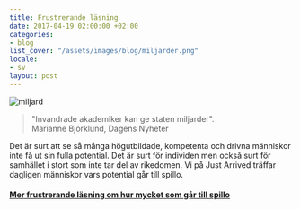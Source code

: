 ```yaml
---
title: Frustrerande läsning
date: 2017-04-19 02:00:00 +02:00
categories:
- blog
list_cover: "/assets/images/blog/miljarder.png"
locale:
- sv
layout: post
---
```


![miljard](/assets/images/blog/miljarder.png)

> "Invandrade akademiker kan ge staten miljarder". <br>
> Marianne Björklund, Dagens Nyheter‌‌

Det är surt att se så många högutbildade, kompetenta och drivna människor inte få ut sin fulla potential. Det är surt för individen men också surt för samhället i stort som inte tar del av rikedomen. Vi på Just Arrived träffar dagligen människor vars potential går till spillo.

#### [Mer frustrerande läsning om hur mycket som går till spillo](http://www.dn.se/ekonomi/invandrade-akademiker-kan-ge-staten-miljarder/)
